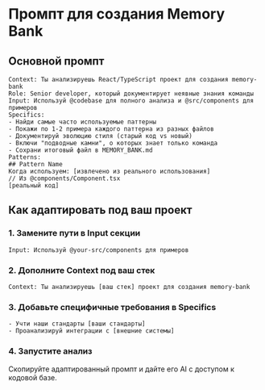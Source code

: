 # Промпт для создания Memory Bank

## Основной промпт

```
Context: Ты анализируешь React/TypeScript проект для создания memory-bank
Role: Senior developer, который документирует неявные знания команды
Input: Используй @codebase для полного анализа и @src/components для примеров
Specifics:
- Найди самые часто используемые паттерны
- Покажи по 1-2 примера каждого паттерна из разных файлов
- Документируй эволюцию стиля (старый код vs новый)
- Включи "подводные камни", о которых знает только команда
- Сохрани итоговый файл в MEMORY_BANK.md
Patterns:
## Pattern Name
Когда используем: [извлечено из реального использования]
// Из @components/Component.tsx
[реальный код]
```

## Как адаптировать под ваш проект

### 1. Замените пути в Input секции
```
Input: Используй @your-src/components для примеров
```

### 2. Дополните Context под ваш стек
```
Context: Ты анализируешь [ваш стек] проект для создания memory-bank
```

### 3. Добавьте специфичные требования в Specifics
```
- Учти наши стандарты [ваши стандарты]
- Проанализируй интеграции с [внешние системы]
```

### 4. Запустите анализ
Скопируйте адаптированный промпт и дайте его AI с доступом к кодовой базе. 